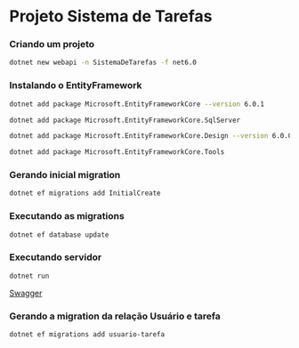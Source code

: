 # Projeto Sistema de Tarefas

### Criando um projeto
```bash
dotnet new webapi -n SistemaDeTarefas -f net6.0
```

### Instalando o EntityFramework
```bash
dotnet add package Microsoft.EntityFrameworkCore --version 6.0.1
```

```bash
dotnet add package Microsoft.EntityFrameworkCore.SqlServer
```

```bash
dotnet add package Microsoft.EntityFrameworkCore.Design --version 6.0.0

```

```bash
dotnet add package Microsoft.EntityFrameworkCore.Tools
```

### Gerando inicial migration
```bash
dotnet ef migrations add InitialCreate
```

### Executando as migrations
```bash
dotnet ef database update
```

### Executando servidor
```bash
dotnet run
```

[Swagger](https://localhost:7190/swagger/index.html)

### Gerando a migration da relação Usuário e tarefa
```bash
dotnet ef migrations add usuario-tarefa
```